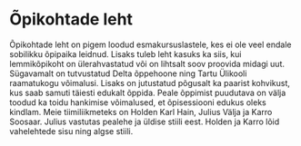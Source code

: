 # Õpikohtade leht

Õpikohtade leht on pigem loodud esmakursuslastele, kes ei ole veel endale sobilikku õpipaika leidnud. Lisaks tuleb leht kasuks ka siis, kui lemmikõpikoht on ülerahvastatud või on lihtsalt soov proovida midagi uut. Sügavamalt on tutvustatud Delta õppehoone ning Tartu Ülikooli raamatukogu võimalusi. Lisaks on jutustatud põgusalt ka paarist kohvikust, kus saab samuti täiesti edukalt õppida. Peale õppimist puudutava on välja toodud ka toidu hankimise võimalused, et õpisessiooni edukus oleks kindlam.
Meie tiimiliikmeteks on Holden Karl Hain, Julius Välja ja Karro Soosaar. Julius vastutas pealehe ja üldise stiili eest. Holden ja Karro lõid vahelehtede sisu ning algse stiili.
